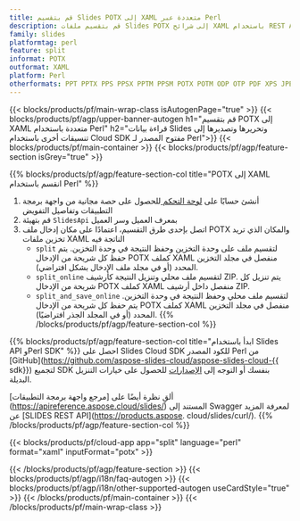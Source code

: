 ```yaml
---
title: قم بتقسيم Slides POTX إلى XAML متعددة عبر Perl
description: قم بتقسيم ملفات Slides POTX إلى شرائح XAML باستخدام REST API وPerl SDK مفتوحة المصدر
family: slides
platformtag: perl
feature: split
informat: POTX
outformat: XAML
platform: Perl
otherformats: PPT PPTX PPS PPSX PPTM PPSM POTX POTM ODP OTP PDF XPS JPEG PNG BMP TIFF SVG HTML5 MD GIF
---
```


{{< blocks/products/pf/main-wrap-class isAutogenPage="true" >}}
{{< blocks/products/pf/agp/upper-banner-autogen h1="قم بتقسيم POTX إلى XAML متعددة باستخدام Perl" h2="قراءة بيانات Slides وتحريرها وتصديرها إلى تنسيقات أخرى باستخدام Cloud SDK مفتوح المصدر لـ Perl">}}
{{< blocks/products/pf/main-container >}}
{{< blocks/products/pf/agp/feature-section isGrey="true" >}}

{{% blocks/products/pf/agp/feature-section-col title="POTX إلى XAML انقسم باستخدام Perl" %}}
1. أنشئ حسابًا على <a href="https://dashboard.aspose.cloud/"> لوحة التحكم </a> للحصول على حصة مجانية من واجهة برمجة التطبيقات وتفاصيل التفويض
1. قم بتهيئة ```SlidesApi``` بمعرف العميل وسر العميل
1. اتصل بإحدى طرق التقسيم، اعتمادًا على مكان إدخال ملف POTX والمكان الذي تريد تخزين ملفات XAML الناتجة فيه
    - ```split``` لتقسيم ملف على وحدة التخزين وحفظ النتيجة في وحدة التخزين. يتم حفظ كل شريحة من الإدخال POTX كملف XAML منفصل في مجلد التخزين المحدد (أو في مجلد ملف الإدخال بشكل افتراضي).
    - ```split_online``` لتقسيم ملف محلي وتنزيل النتيجة كأرشيف ZIP. يتم تنزيل كل شريحة من الإدخال POTX كملف XAML منفصل داخل أرشيف ZIP.
    - ```split_and_save_online``` لتقسيم ملف محلي وحفظ النتيجة في وحدة التخزين. يتم حفظ كل شريحة من الإدخال POTX كملف XAML منفصل في مجلد التخزين المحدد (أو في المجلد الجذر افتراضيًا).
{{% /blocks/products/pf/agp/feature-section-col %}}

{{% blocks/products/pf/agp/feature-section-col title="ابدأ باستخدام Slides API وPerl SDK" %}}
احصل على Slides Cloud SDK للكود المصدر Perl من [GitHub](https://github.com/aspose-slides-cloud/aspose-slides-cloud-{{ sdk}}) لتجميع SDK بنفسك أو التوجه إلى [الإصدارات](https://releases.aspose.cloud/) للحصول على خيارات التنزيل البديلة.

ألقِ نظرة أيضًا على [مرجع واجهة برمجة التطبيقات] (https://apireference.aspose.cloud/slides/) المستند إلى Swagger لمعرفة المزيد عن [SLIDES REST API](https://products.aspose. cloud/slides/curl/).
{{% /blocks/products/pf/agp/feature-section-col %}}

{{< blocks/products/pf/cloud-app app="split" language="perl" format="xaml" inputFormat="potx" >}}

{{< /blocks/products/pf/agp/feature-section >}}
{{< blocks/products/pf/agp/i18n/faq-autogen >}}
{{< blocks/products/pf/agp/i18n/other-supported-autogen useCardStyle="true" >}}
{{< /blocks/products/pf/main-container >}}
{{< /blocks/products/pf/main-wrap-class >}}
